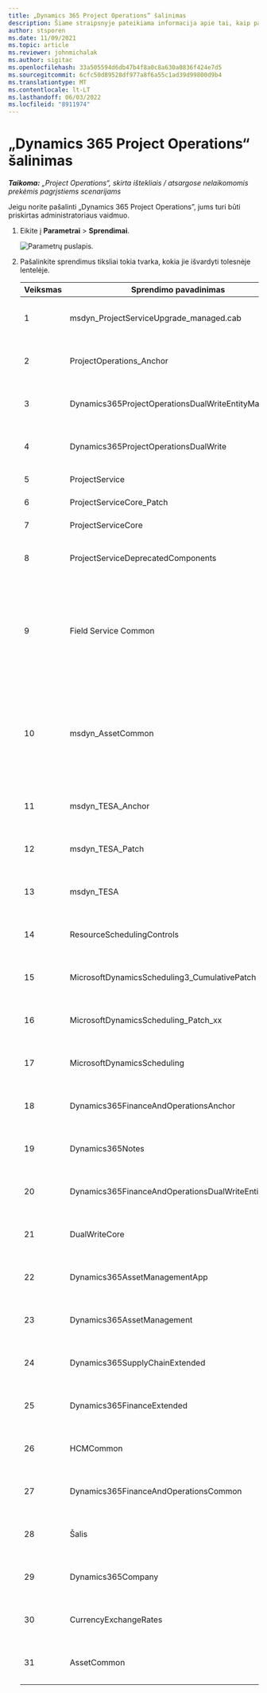 ```yaml
---
title: „Dynamics 365 Project Operations“ šalinimas
description: Šiame straipsnyje pateikiama informacija apie tai, kaip pašalinti Dynamics 365 Project Operations.
author: stsporen
ms.date: 11/09/2021
ms.topic: article
ms.reviewer: johnmichalak
ms.author: sigitac
ms.openlocfilehash: 33a505594d6db47b4f8a0c8a630a0836f424e7d5
ms.sourcegitcommit: 6cfc50d89528df977a8f6a55c1ad39d99800d9b4
ms.translationtype: MT
ms.contentlocale: lt-LT
ms.lasthandoff: 06/03/2022
ms.locfileid: "8911974"
---
```

# <a name="uninstall-dynamics-365-project-operations"></a>„Dynamics 365 Project Operations“ šalinimas 

_**Taikoma:** „Project Operations“, skirta ištekliais / atsargose nelaikomomis prekėmis pagrįstiems scenarijams_

Jeigu norite pašalinti „Dynamics 365 Project Operations”, jums turi būti priskirtas administratoriaus vaidmuo.

1. Eikite į **Parametrai** > **Sprendimai**.

    ![Parametrų puslapis.](./media/uninstall-proj-ops-solutions.png)
  
2. Pašalinkite sprendimus tiksliai tokia tvarka, kokia jie išvardyti tolesnėje lentelėje. 

    | Veiksmas | Sprendimo pavadinimas                                    | Pastaba.                                                                                         |
    |------|----------------------------------------------------|----------------------------------------------------------------------------------------------|
    | 1 | msdyn_ProjectServiceUpgrade_managed.cab            | Jeigu neradote šio sprendimo, jį praleiskite.                                                            |
    | 2 | ProjectOperations_Anchor                           | Jeigu neradote šio sprendimo, jį praleiskite.                                                            |
    | 3 | Dynamics365ProjectOperationsDualWriteEntityMaps    | Jeigu neradote šio sprendimo, jį praleiskite.                                                            |
    | 4 | Dynamics365ProjectOperationsDualWrite              | Jeigu neradote šio sprendimo, jį praleiskite.                                                            |
    | 5 | ProjectService                                     | Papildomų pastabų nėra.                                                                         |
    | 6 | ProjectServiceCore_Patch                           | Papildomų pastabų nėra.                                                                         |
    | 7 | ProjectServiceCore                                 | Papildomų pastabų nėra.                                                                         |
    | 8 | ProjectServiceDeprecatedComponents                 | Jeigu neradote šio sprendimo, jį praleiskite.                                                            |
    | 9 | Field Service Common                                 | Reikalingas dvigubam rašymui su Dynamics 365 Finance arba Dynamics 365 Supply Chain Management.   |
    | 10 | msdyn_AssetCommon                                  | Reikalingas dvigubam rašymui su Dynamics 365 Finance arba Dynamics 365 Supply Chain Management.   |
    | 11 | msdyn_TESA_Anchor                                  | Privaloma „Dynamics 365 Field Service”.                                                     |
    | 12 | msdyn_TESA_Patch                                   | Privaloma „Dynamics 365 Field Service”.                                                     |
    | 13 | msdyn_TESA                                         | Privaloma „Dynamics 365 Field Service”.                                                     |
    | 14 | ResourceSchedulingControls                         | Privaloma „Dynamics 365 Field Service”.                                                     |
    | 15 | MicrosoftDynamicsScheduling3_CumulativePatch       | Privaloma „Dynamics 365 Field Service”.                                                     |
    | 16 | MicrosoftDynamicsScheduling_Patch_xx               | Privaloma „Dynamics 365 Field Service”.                                                     |
    | 17 | MicrosoftDynamicsScheduling                        | Privaloma „Dynamics 365 Field Service”.                                                     |
    | 18 | Dynamics365FinanceAndOperationsAnchor              | Jeigu neradote šio sprendimo, jį praleiskite.                                                            |
    | 19 | Dynamics365Notes                                   | Jeigu neradote šio sprendimo, jį praleiskite.                                                            |
    | 20 | Dynamics365FinanceAndOperationsDualWriteEntityMaps | Jeigu neradote šio sprendimo, jį praleiskite.                                                            |
    | 21 | DualWriteCore                                      | Jeigu neradote šio sprendimo, jį praleiskite.                                                            |
    | 22 | Dynamics365AssetManagementApp                      | Jeigu neradote šio sprendimo, jį praleiskite.                                                            |
    | 23 | Dynamics365AssetManagement                         | Jeigu neradote šio sprendimo, jį praleiskite.                                                            |
    | 24 | Dynamics365SupplyChainExtended                     | Jeigu neradote šio sprendimo, jį praleiskite.                                                            |
    | 25 | Dynamics365FinanceExtended                         | Jeigu neradote šio sprendimo, jį praleiskite.                                                            |
    | 26 | HCMCommon                                          | Jeigu neradote šio sprendimo, jį praleiskite.                                                            |
    | 27 | Dynamics365FinanceAndOperationsCommon              | Jeigu neradote šio sprendimo, jį praleiskite.                                                            |
    | 28 | Šalis                                              | Jeigu neradote šio sprendimo, jį praleiskite.                                                            |
    | 29 | Dynamics365Company                                 | Jeigu neradote šio sprendimo, jį praleiskite.                                                            |
    | 30 | CurrencyExchangeRates                              | Jeigu neradote šio sprendimo, jį praleiskite.                                                            |
    | 31 | AssetCommon                                        | Jeigu neradote šio sprendimo, jį praleiskite.                                                            |
